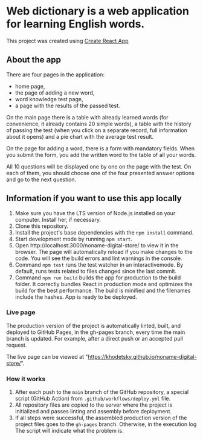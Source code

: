 # Web dictionary is a web application for learning English words.

This project was created using
[Create React App](https://github.com/facebook/create-react-app)

## About the app

There are four pages in the application:

- home page,
- the page of adding a new word,
- word knowledge test page,
- a page with the results of the passed test.

On the main page there is a table with already learned words (for convenience,
it already contains 20 simple words), a table with the history of passing the
test (when you click on a separate record, full information about it opens) and
a pie chart with the average test result.

On the page for adding a word, there is a form with mandatory fields. When you
submit the form, you add the written word to the table of all your words.

All 10 questions will be displayed one by one on the page with the test. On each
of them, you should choose one of the four presented answer options and go to
the next question.

## Information if you want to use this app locally

1. Make sure you have the LTS version of Node.js installed on your computer.
   Install her, if necessary.
2. Clone this repository.
3. Install the project's base dependencies with the `npm install` command.
4. Start development mode by running `npm start`.
5. Open http://localhost:3000/noname-digital-store/ to view it in the browser.
   The page will automatically reload if you make changes to the code. You will
   see the build errors and lint warnings in the console.
6. Command `npm test` runs the test watcher in an interactivemode. By default,
   runs tests related to files changed since the last commit.
7. Command `npm run build` builds the app for production to the build folder. It
   correctly bundles React in production mode and optimizes the build for the
   best performance. The build is minified and the filenames include the hashes.
   App is ready to be deployed.

### Live page

The production version of the project is automatically linted, built, and
deployed to GitHub Pages, in the gh-pages branch, every time the main branch is
updated. For example, after a direct push or an accepted pull request.

The live page can be viewed at
"https://khodetsky.github.io/noname-digital-store/".

### How it works

1. After each push to the `main` branch of the GitHub repository, a special
   script (GitHub Action) from `.github/workflows/deploy.yml` file.
2. All repository files are copied to the server where the project is
   initialized and passes linting and assembly before deployment.
3. If all steps were successful, the assembled production version of the project
   files goes to the `gh-pages` branch. Otherwise, in the execution log The
   script will indicate what the problem is.
